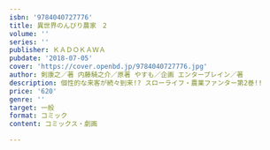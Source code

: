 ```yaml
---
isbn: '9784040727776'
title: 異世界のんびり農家　2
volume: ''
series: ''
publisher: ＫＡＤＯＫＡＷＡ
pubdate: '2018-07-05'
cover: 'https://cover.openbd.jp/9784040727776.jpg'
author: 剣康之／著 内藤騎之介／原著 やすも／企画 エンターブレイン／著
description: 個性的な来客が続々到来!? スローライフ・農業ファンター第2巻!!
price: '620'
genre: ''
target: 一般
format: コミック
content: コミックス・劇画

---
```

